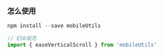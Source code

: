 ### 怎么使用
```javascript
npm install --save mobileUtils

// ES6规范
import { easeVerticalScroll } from 'mobileUtils'
```